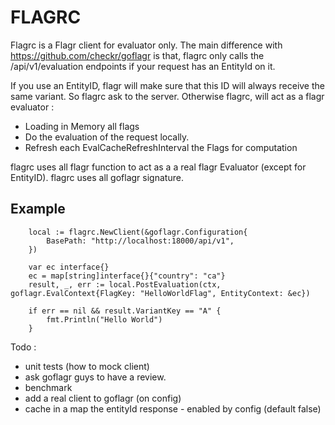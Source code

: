 # FLAGRC

Flagrc is a Flagr client for evaluator only. 
The main difference with https://github.com/checkr/goflagr is that, flagrc only calls the /api/v1/evaluation endpoints 
if your request has an EntityId on it.

If you use an EntityID, flagr will make sure that this ID will always receive the same variant. 
So flagrc ask to the server.
Otherwise flagrc, will act as a flagr evaluator :
- Loading in Memory all flags
- Do the evaluation of the request locally.
- Refresh each EvalCacheRefreshInterval the Flags for computation

flagrc uses all flagr function to act as a a real flagr Evaluator (except for EntityID).
flagrc uses all goflagr signature.


## Example 

```
    local := flagrc.NewClient(&goflagr.Configuration{
		BasePath: "http://localhost:18000/api/v1",
	})

    var ec interface{}
	ec = map[string]interface{}{"country": "ca"}
	result, _, err := local.PostEvaluation(ctx, goflagr.EvalContext{FlagKey: "HelloWorldFlag", EntityContext: &ec})

	if err == nil && result.VariantKey == "A" {
		fmt.Println("Hello World")
	}
```

Todo : 
- unit tests (how to mock client)
- ask goflagr guys to have a review.
- benchmark
- add a real client to goflagr (on config)
- cache in a map the entityId response - enabled by config (default false)
